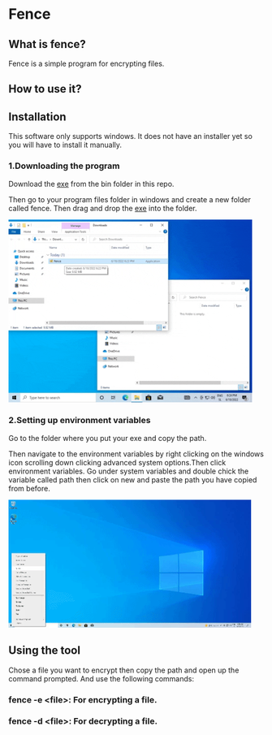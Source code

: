 # Fence
## What is fence?
Fence is a simple program for encrypting files.
## How to use it?
## Installation
This software only supports windows. It does not have an installer yet so you will have to install it manually.

### 1.Downloading the program


Download the [exe](https://github.com/Yibtag/Fence/blob/main/bin/fence.exe) from the bin folder in this repo.

Then go to your program files folder in windows and create a new folder called fence. Then drag and drop the [exe](https://github.com/Yibtag/Fence/blob/main/bin/fence.exe) into the folder.

![How to install](./assets/README%20assets/how_to_install_1.gif)


### 2.Setting up environment  variables

Go to the folder where you put your exe and copy the path.

Then navigate to the environment variables
by right clicking on the windows icon scrolling down clicking advanced system options.Then click environment  variables. Go under system variables and double chick the variable called path then click on new and paste the path you have copied from before.

![How to env](./assets/README%20assets/how_to_create_env.gif)


## Using the tool

Chose a file you want to encrypt then copy the path and open up the command prompted. And use the following commands:

### fence -e \<file\>: For encrypting a file.

### fence -d \<file\>: For decrypting a file.